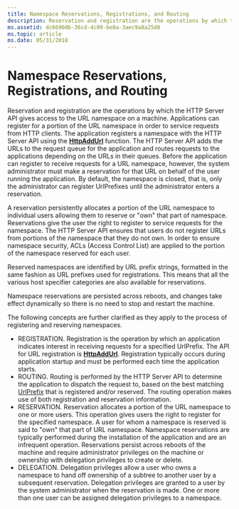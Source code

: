 ```yaml
---
title: Namespace Reservations, Registrations, and Routing
description: Reservation and registration are the operations by which the HTTP Server API gives access to the URL namespace on a machine.
ms.assetid: dc66960b-36cd-4c09-be0a-3aec9a8a25d8
ms.topic: article
ms.date: 05/31/2018
---
```


# Namespace Reservations, Registrations, and Routing

Reservation and registration are the operations by which the HTTP Server API gives access to the URL namespace on a machine. Applications can register for a portion of the URL namespace in order to service requests from HTTP clients. The application registers a namespace with the HTTP Server API using the [**HttpAddUrl**](/windows/desktop/api/Http/nf-http-httpaddurl) function. The HTTP Server API adds the URLs to the request queue for the application and routes requests to the applications depending on the URLs in their queues. Before the application can register to receive requests for a URL namespace, however, the system administrator must make a reservation for that URL on behalf of the user running the application. By default, the namespace is closed, that is, only the administrator can register UrlPrefixes until the administrator enters a reservation.

A reservation persistently allocates a portion of the URL namespace to individual users allowing them to reserve or "own" that part of namespace. Reservations give the user the right to register to service requests for the namespace. The HTTP Server API ensures that users do not register URLs from portions of the namespace that they do not own. In order to ensure namespace security, ACLs (Access Control List) are applied to the portion of the namespace reserved for each user.

Reserved namespaces are identified by URL prefix strings, formatted in the same fashion as URL prefixes used for registrations. This means that all the various host specifier categories are also available for reservations.

Namespace reservations are persisted across reboots, and changes take effect dynamically so there is no need to stop and restart the machine.

The following concepts are further clarified as they apply to the process of registering and reserving namespaces.

-   REGISTRATION. Registration is the operation by which an application indicates interest in receiving requests for a specified UrlPrefix. The API for URL registration is [**HttpAddUrl**](/windows/desktop/api/Http/nf-http-httpaddurl). Registration typically occurs during application startup and must be performed each time the application starts.
-   ROUTING. Routing is performed by the HTTP Server API to determine the application to dispatch the request to, based on the best matching [UrlPrefix](urlprefix-strings.md) that is registered and/or reserved. The routing operation makes use of both registration and reservation information.
-   RESERVATION. Reservation allocates a portion of the URL namespace to one or more users. This operation gives users the right to register for the specified namespace. A user for whom a namespace is reserved is said to "own" that part of URL namespace. Namespace reservations are typically performed during the installation of the application and are an infrequent operation. Reservations persist across reboots of the machine and require administrator privileges on the machine or ownership with delegation privileges to create or delete.
-   DELEGATION. Delegation privileges allow a user who owns a namespace to hand off ownership of a subtree to another user by a subsequent reservation. Delegation privileges are granted to a user by the system administrator when the reservation is made. One or more than one user can be assigned delegation privileges to a namespace.

 

 




